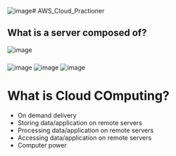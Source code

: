![image](https://github.com/TrickAndTrack/AWS_Cloud_Practioner/assets/73180409/4c022542-57ec-4215-a31f-219bf65816b1)# AWS_Cloud_Practioner
## What is a server composed of?
![image](https://github.com/TrickAndTrack/AWS_Cloud_Practioner/assets/73180409/f3ec602b-926f-47b8-9f61-c329f3cb7008)
### 

![image](https://github.com/TrickAndTrack/AWS_Cloud_Practioner/assets/73180409/451e0d5a-6628-4226-8373-3079e4ee3195)
![image](https://github.com/TrickAndTrack/AWS_Cloud_Practioner/assets/73180409/42f9518c-4946-4f4f-9919-08892a411a2c)
![image](https://github.com/TrickAndTrack/AWS_Cloud_Practioner/assets/73180409/fbdbeece-f571-4123-8ff5-6705c419ffaa)

# What is Cloud COmputing?
 * On demand delivery 
  * Storing data/application on remote servers
  * Processing data/application on remote servers
  * Accessing data/application on remote servers
  * Computer power 
